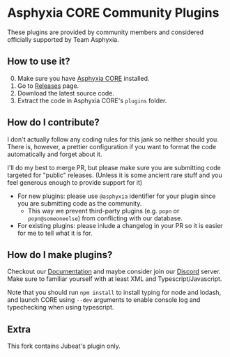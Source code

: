 # Asphyxia CORE Community Plugins

These plugins are provided by community members and considered officially supported by Team Asphyxia.

## How to use it?

0. Make sure you have [Asphyxia CORE](https://asphyxia-core.github.io/) installed.
1. Go to [Releases](https://github.com/asphyxia-core/plugins/releases) page.
2. Download the latest source code.
3. Extract the code in Asphyxia CORE's `plugins` folder.

## How do I contribute?

I don't actually follow any coding rules for this jank so neither should you. There is, however, a prettier configuration if you want to format the code automatically and forget about it.

I'll do my best to merge PR, but please make sure you are submitting code targeted for "public" releases. (Unless it is some ancient rare stuff and you feel generous enough to provide support for it)

- For new plugins: please use `@asphyxia` identifier for your plugin since you are submitting code as the community.
  - This way we prevent third-party plugins (e.g. `popn` or `popn@someoneelse`) from conflicting with our database.
- For existing plugins: please inlude a changelog in your PR so it is easier for me to tell what it is for.

## How do I make plugins?

Checkout our [Documentation](https://asphyxia-core.github.io/typedoc/) and maybe consider join our [Discord](https://discord.gg/3TW3BDm) server. Make sure to familiar yourself with at least XML and Typescript/Javascript.

Note that you should run `npm install` to install typing for node and lodash, and launch CORE using `--dev` arguments to enable console log and typechecking when using typescript.


## Extra

This fork contains Jubeat's plugin only.